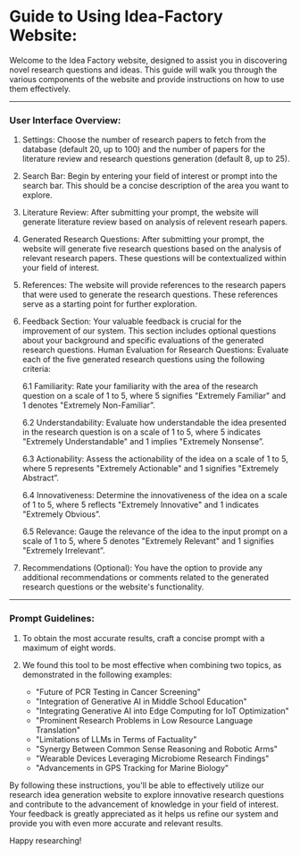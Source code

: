 # Guide to Using Idea-Factory Website: 

Welcome to the Idea Factory website, designed to assist you in discovering novel research questions and ideas. This guide will walk you through the various components of the website and provide instructions on how to use them effectively.

---

### User Interface Overview:

1. Settings: Choose the number of research papers to fetch from the database (default 20, up to 100) and the number of papers for the literature review and research questions generation (default 8, up to 25).
   
2. Search Bar: Begin by entering your field of interest or prompt into the search bar. This should be a concise description of the area you want to explore.
   
3. Literature Review: After submitting your prompt, the website will generate literature review based on analysis of relevent researh papers.
   
4. Generated Research Questions: After submitting your prompt, the website will generate five research questions based on the analysis of relevant research papers. These questions will be contextualized within your field of interest.

5. References: The website will provide references to the research papers that were used to generate the research questions. These references serve as a starting point for further exploration.

6. Feedback Section: Your valuable feedback is crucial for the improvement of our system. This section includes optional questions about your background and specific evaluations of the generated research questions. Human Evaluation for Research Questions: Evaluate each of the five generated research questions using the following criteria:
   
   6.1 Familiarity:  Rate your familiarity with the area of the research question on a scale of 1 to 5, where 5 signifies "Extremely Familiar" and 1 denotes "Extremely Non-Familiar”.

   6.2 Understandability: Evaluate how understandable the idea presented in the research question is on a scale of 1 to 5, where 5 indicates "Extremely Understandable" and 1 implies "Extremely Nonsense”.

   6.3 Actionability: Assess the actionability of the idea on a scale of 1 to 5, where 5 represents "Extremely Actionable" and 1 signifies "Extremely Abstract”.

   6.4 Innovativeness: Determine the innovativeness of the idea on a scale of 1 to 5, where 5 reflects "Extremely Innovative" and 1 indicates "Extremely Obvious”.

   6.5  Relevance: Gauge the relevance of the idea to the input prompt on a scale of 1 to 5, where 5 denotes "Extremely Relevant" and 1 signifies "Extremely Irrelevant”.

7. Recommendations (Optional): You have the option to provide any additional recommendations or comments related to the generated research questions or the website's functionality.

---

### Prompt Guidelines:

1. To obtain the most accurate results, craft a concise prompt with a maximum of eight words.

2. We found this tool to be most effective when combining two topics, as demonstrated in the following examples:

   - "Future of PCR Testing in Cancer Screening"
   - "Integration of Generative AI in Middle School Education"
   - "Integrating Generative AI into Edge Computing for IoT Optimization"
   - "Prominent Research Problems in Low Resource Language Translation"
   - "Limitations of LLMs in Terms of Factuality"
   - "Synergy Between Common Sense Reasoning and Robotic Arms"
   - "Wearable Devices Leveraging Microbiome Research Findings"
   - "Advancements in GPS Tracking for Marine Biology"

By following these instructions, you'll be able to effectively utilize our research idea generation website to explore innovative research questions and contribute to the advancement of knowledge in your field of interest. Your feedback is greatly appreciated as it helps us refine our system and provide you with even more accurate and relevant results. 

Happy researching!

